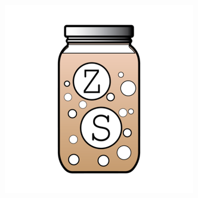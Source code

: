 <!DOCTYPE html>
<div align="center">
  <a href="https://zourdough.com" target="_blank">
    <img src="docs/public/assets/img/zourdough-icon.png" alt="Zourdough Sourdough" />
  </a>
</div>

